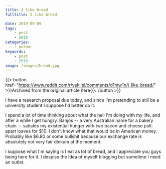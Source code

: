 ```yaml
---
title: I like bread
fulltitle: I like bread

date: 2019-09-09
tags:
    - post
    - 2019
categories:
    - author
keywords:
    - post
    - 2019
image: /images/bread.jpg
---
```

{{< button href="https://www.reddit.com/r/vekllei/comments/d1mw1n/i_like_bread/" >}}Archived from the original article here{{< /button >}}

I have a research proposal due today, and since I'm pretending to still be a university student I suppose I'd better do it.

I spend a lot of time thinking about what the hell I'm doing with my life, and after a while I get hungry. Banjos -- a very Australian name for a bakery chain -- satiates my existential hunger with two bacon and cheese pull-apart loaves for $10. I don't know what that would be in American money. Probably like $6.80 or some bullshit because our exchange rate is absolutely not very fair dinkum at the moment.

I suppose what I'm saying is I eat as lot of bread, and I appreciate you guys being here for it. I despise the idea of myself blogging but sometime I need an outlet.
